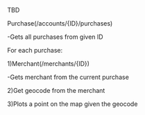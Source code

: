 TBD

Purchase(/accounts/{ID}/purchases)
 
 -Gets all purchases from given ID


For each purchase:

1)Merchant(/merchants/{ID})
 
 -Gets merchant from the current purchase

2)Get geocode from the merchant

3)Plots a point on the map given the geocode
